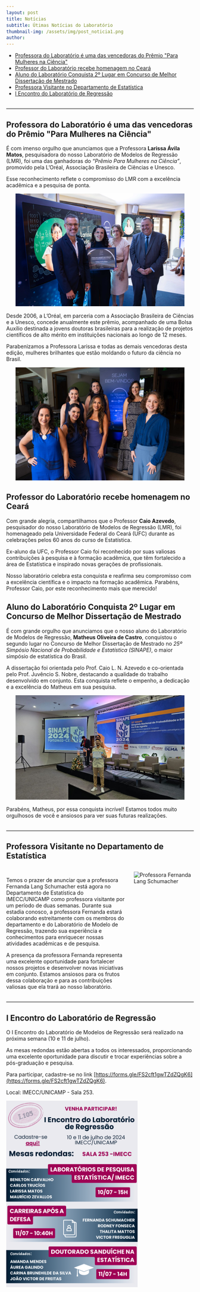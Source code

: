 ```yaml
---
layout: post
title: Notícias
subtitle: Útimas Notícias do Laboratório
thumbnail-img: /assets/img/post_noticia1.png
author:
---
```


<ul>
  <li><a href="#premioLarissa"> Professora do Laboratório é uma das vencedoras do Prêmio "Para Mulheres na Ciência" </a></li>
  
  <li><a href="#homCaio">Professor do Laboratório recebe homenagem no Ceará </a></li>
  
  <li><a href="#premioSinape">Aluno do Laboratório Conquista 2º Lugar em Concurso de Melhor Dissertação de Mestrado </a></li>

  <li><a href="#visita">Professora Visitante no Departamento de Estatística</a></li>

  <li><a href="#enc">I Encontro do Laboratório de Regressão</a></li>
</ul>

<br>
<hr style="border: none; border-top: 1px solid lightgray; margin: 0;">

## <a id="premioLarissa"></a> Professora do Laboratório é uma das vencedoras do Prêmio "Para Mulheres na Ciência"

É com imenso orgulho que anunciamos que a Professora **Larissa Ávila Matos**, pesquisadora do nosso Laboratório de Modelos de Regressão (LMR), foi uma das ganhadoras do *“Prêmio Para Mulheres na Ciência”*, promovido pela L’Oréal, Associação Brasileira de Ciências e Unesco.

Esse reconhecimento reflete o compromisso do LMR com a excelência acadêmica e a pesquisa de ponta. 

<center>
<img src="/assets/img/post_LarissaPremio1.jpg" alt="Larissa Avila Matos" style="max-width: 90%; height: auto;">
</center>

Desde 2006, a L’Oréal, em parceria com a Associação Brasileira de Ciências e a Unesco, concede anualmente este prêmio, acompanhado de uma Bolsa Auxílio destinada a jovens doutoras brasileiras para a realização de projetos científicos de alto mérito em instituições nacionais ao longo de 12 meses.

Parabenizamos a Professora Larissa e todas as demais vencedoras desta edição, mulheres brilhantes que estão moldando o futuro da ciência no Brasil. 

<center>
<img src="/assets/img/post_LarissaPremio.jpg" alt="Vencedoras do Prêmio Para Mulheres na Ciência" style="max-width: 90%; height: auto;">
</center>

## <a id="homCaio"></a>Professor do Laboratório recebe homenagem no Ceará

Com grande alegria, compartilhamos que o Professor **Caio Azevedo**, pesquisador do nosso Laboratório de Modelos de Regressão (LMR), foi homenageado pela Universidade Federal do Ceará (UFC) durante as celebrações pelos 60 anos do curso de Estatística.

Ex-aluno da UFC, o Professor Caio foi reconhecido por suas valiosas contribuições à pesquisa e à formação acadêmica, que têm fortalecido a área de Estatística e inspirado novas gerações de profissionais.

Nosso laboratório celebra esta conquista e reafirma seu compromisso com a excelência científica e o impacto na formação acadêmica. Parabéns, Professor Caio, por este reconhecimento mais que merecido! 

## <a id="premioSinape"></a>Aluno do Laboratório Conquista 2º Lugar em Concurso de Melhor Dissertação de Mestrado

É com grande orgulho que anunciamos que o nosso aluno do Laboratório de Modelos de Regressão, **Matheus Oliveira de Castro**, conquistou o segundo lugar no Concurso de Melhor Dissertação de Mestrado no *25º Simpósio Nacional de Probabilidade e Estatística (SINAPE)*, o maior simpósio de estatística do Brasil.

A dissertação foi orientada pelo Prof. Caio L. N. Azevedo e co-orientada pelo Prof. Juvêncio S. Nobre, destacando a qualidade do trabalho desenvolvido em conjunto. Esta conquista reflete o empenho, a dedicação e a excelência do Matheus em sua pesquisa.

<center>
<img src="/assets/img/post_MatheusPremio.jpeg" alt="Matheus Oliveira de Castro" style="max-width: 90%; height: auto;">
</center>

Parabéns, Matheus, por essa conquista incrível! Estamos todos muito orgulhosos de você e ansiosos para ver suas futuras realizações.

<br>
<hr style="border: none; border-top: 1px solid lightgray; margin: 0;">

## <a id="visita"></a>Professora Visitante no Departamento de Estatística

<div style="margin-top: 30px;"></div>

<div style="display: flex; align-items: flex-start;">
  <div style="flex: 2; padding-right: 20px;">
    <p>
    Temos o prazer de anunciar que a professora Fernanda Lang Schumacher está agora no Departamento de Estatística do IMECC/UNICAMP como professora visitante por um período de duas semanas. Durante sua estadia conosco, a professora Fernanda estará colaborando estreitamente com os membros do departamento e do Laboratório de Modelo de Regressão, trazendo sua experiência e conhecimentos para enriquecer nossas atividades acadêmicas e de pesquisa.</p>
    <p>
    A presença da professora Fernanda representa uma excelente oportunidade para fortalecer nossos projetos e desenvolver novas iniciativas em conjunto. Estamos ansiosos para os frutos dessa colaboração e para as contribuições valiosas que ela trará ao nosso laboratório.
    </p>
  </div>
  <div style="flex: 1;">
    <img src="/assets/img/post_FernandaLang.jpeg" alt="Professora Fernanda Lang Schumacher" style="max-width: 125%; height: auto;">
  </div>
</div>

<br>
<hr style="border: none; border-top: 1px solid lightgray; margin: 0;">

## <a id="enc"></a>I Encontro do Laboratório de Regressão

O I Encontro do Laboratório de Modelos de Regressão será realizado na próxima semana (10 e 11 de julho).

As mesas redondas estão abertas a todos os interessados, proporcionando uma excelente oportunidade para discutir e trocar experiências sobre a pós-graduação e pesquisa.

Para participar, cadastre-se no link [https://forms.gle/FS2cft1gwTZdZQgK6](https://forms.gle/FS2cft1gwTZdZQgK6).

Local: IMECC/UNICAMP - Sala 253.


<img src="/assets/img/post_EncLab.png" alt="IEncReg" style="max-width: 70%; height: auto;">
